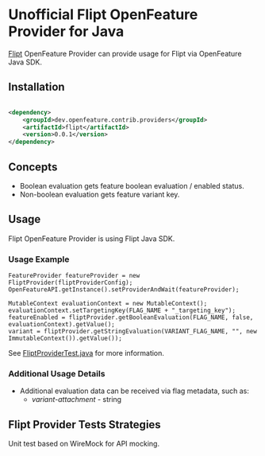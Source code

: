 # Unofficial Flipt OpenFeature Provider for Java

[Flipt](https://www.flipt.io/) OpenFeature Provider can provide usage for Flipt via OpenFeature Java SDK.

## Installation

<!-- x-release-please-start-version -->

```xml

<dependency>
    <groupId>dev.openfeature.contrib.providers</groupId>
    <artifactId>flipt</artifactId>
    <version>0.0.1</version>
</dependency>
```

<!-- x-release-please-end-version -->

## Concepts
* Boolean evaluation gets feature boolean evaluation / enabled status.
* Non-boolean evaluation gets feature variant key.

## Usage
Flipt OpenFeature Provider is using Flipt Java SDK.

### Usage Example

```
FeatureProvider featureProvider = new FliptProvider(fliptProviderConfig);
OpenFeatureAPI.getInstance().setProviderAndWait(featureProvider);

MutableContext evaluationContext = new MutableContext();
evaluationContext.setTargetingKey(FLAG_NAME + "_targeting_key");
featureEnabled = fliptProvider.getBooleanEvaluation(FLAG_NAME, false, evaluationContext).getValue();
variant = fliptProvider.getStringEvaluation(VARIANT_FLAG_NAME, "", new ImmutableContext()).getValue());
```

See [FliptProviderTest.java](./src/test/java/dev/openfeature/contrib/providers/flipt/FliptProviderTest.java) for more information.

### Additional Usage Details

* Additional evaluation data can be received via flag metadata, such as:
  * *variant-attachment* - string

## Flipt Provider Tests Strategies

Unit test based on WireMock for API mocking.  
